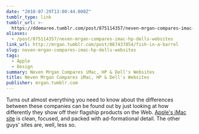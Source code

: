 ```yaml
---
date: "2010-07-29T13:00:44.000Z"
tumblr_type: link
tumblr_url: >-
  https://ddemaree.tumblr.com/post/875114357/neven-mrgan-compares-imac-hp-dells-websites
aliases:
  - /post/875114357/neven-mrgan-compares-imac-hp-dells-websites
link_url: http://mrgan.tumblr.com/post/867437854/fish-in-a-barrel
slug: neven-mrgan-compares-imac-hp-dells-websites
tags:
  - Apple
  - Design
summary: Neven Mrgan Compares iMac, HP & Dell's Websites
title: Neven Mrgan Compares iMac, HP & Dell's Websites
publisher: mrgan.tumblr.com
---
```


Turns out almost everything you need to know about the differences between these companies can be found out by just looking at how differently they show off their flagship products on the Web. [Apple's iMac site](http://www.apple.com/imac) is clean, focused, and packed with ad-formational detail. The other guys' sites are, well, less so.
